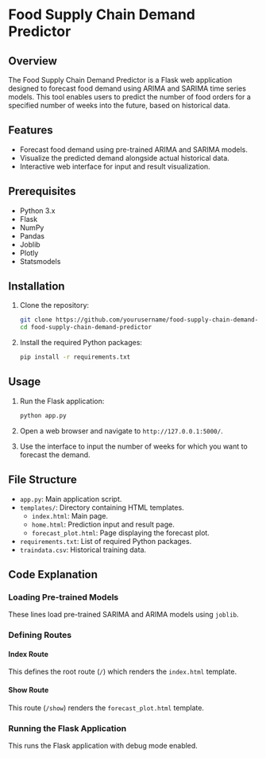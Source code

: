 # Food Supply Chain Demand Predictor

## Overview

The Food Supply Chain Demand Predictor is a Flask web application designed to forecast food demand using ARIMA and SARIMA time series models. This tool enables users to predict the number of food orders for a specified number of weeks into the future, based on historical data.

## Features

- Forecast food demand using pre-trained ARIMA and SARIMA models.
- Visualize the predicted demand alongside actual historical data.
- Interactive web interface for input and result visualization.

## Prerequisites

- Python 3.x
- Flask
- NumPy
- Pandas
- Joblib
- Plotly
- Statsmodels

## Installation

1. Clone the repository:
    ```bash
    git clone https://github.com/yourusername/food-supply-chain-demand-predictor.git
    cd food-supply-chain-demand-predictor
    ```

2. Install the required Python packages:
    ```bash
    pip install -r requirements.txt
    ```

## Usage

1. Run the Flask application:
    ```bash
    python app.py
    ```

2. Open a web browser and navigate to `http://127.0.0.1:5000/`.

3. Use the interface to input the number of weeks for which you want to forecast the demand.

## File Structure

- `app.py`: Main application script.
- `templates/`: Directory containing HTML templates.
  - `index.html`: Main page.
  - `home.html`: Prediction input and result page.
  - `forecast_plot.html`: Page displaying the forecast plot.
- `requirements.txt`: List of required Python packages.
- `traindata.csv`: Historical training data.

## Code Explanation
### Loading Pre-trained Models
These lines load pre-trained SARIMA and ARIMA models using `joblib`.

### Defining Routes

#### Index Route
This defines the root route (`/`) which renders the `index.html` template.

#### Show Route
This route (`/show`) renders the `forecast_plot.html` template.

### Running the Flask Application


This runs the Flask application with debug mode enabled.
